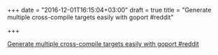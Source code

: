 +++
date = "2016-12-01T16:15:04+03:00"
draft = true
title = "Generate multiple cross-compile targets easily with goport  #reddit"

+++

<p><a href="https://t.co/Tg5wYFrXXg">Generate multiple cross-compile targets easily with goport  #reddit</a></p>
